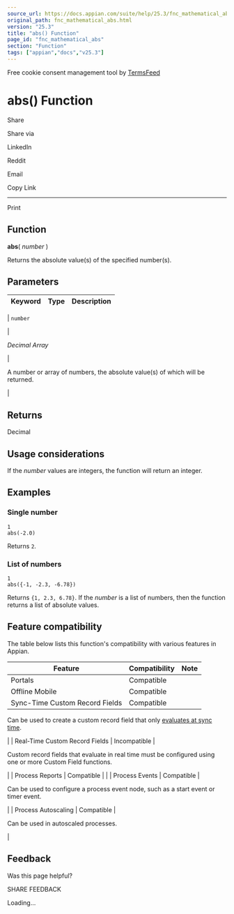 ```yaml
---
source_url: https://docs.appian.com/suite/help/25.3/fnc_mathematical_abs.html
original_path: fnc_mathematical_abs.html
version: "25.3"
title: "abs() Function"
page_id: "fnc_mathematical_abs"
section: "Function"
tags: ["appian","docs","v25.3"]
---
```



Free cookie consent management tool by [TermsFeed](https://www.termsfeed.com/)

# abs() Function

Share

Share via

LinkedIn

Reddit

Email

Copy Link

* * *

Print

## Function

**abs**( _number_ )

Returns the absolute value(s) of the specified number(s).

## Parameters

| Keyword | Type | Description |
| --- | --- | --- |
|
`number`

 |

_Decimal Array_

 |

A number or array of numbers, the absolute value(s) of which will be returned.

 |

## Returns

Decimal

## Usage considerations

If the _number_ values are integers, the function will return an integer.

## Examples

### Single number

```
1
abs(-2.0)
```

Returns `2`.

### List of numbers

```
1
abs({-1, -2.3, -6.78})
```

Returns `{1, 2.3, 6.78}`. If the _number_ is a list of numbers, then the function returns a list of absolute values.

## Feature compatibility

The table below lists this function's compatibility with various features in Appian.

| Feature | Compatibility | Note |
| --- | --- | --- |
| Portals | Compatible |  |
| Offline Mobile | Compatible |  |
| Sync-Time Custom Record Fields | Compatible |
Can be used to create a custom record field that only [evaluates at sync time](custom-record-fields.html#prodlink-sync-time-evaluations).

 |
| Real-Time Custom Record Fields | Incompatible |

Custom record fields that evaluate in real time must be configured using one or more Custom Field functions.

 |
| Process Reports | Compatible |  |
| Process Events | Compatible |

Can be used to configure a process event node, such as a start event or timer event.

 |
| Process Autoscaling | Compatible |

Can be used in autoscaled processes.

 |

## Feedback

Was this page helpful?

SHARE FEEDBACK

Loading...